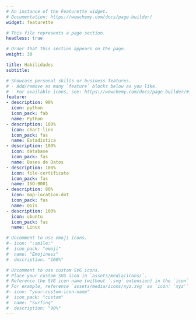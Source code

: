 ```yaml
---
# An instance of the Featurette widget.
# Documentation: https://wowchemy.com/docs/page-builder/
widget: featurette

# This file represents a page section.
headless: true

# Order that this section appears on the page.
weight: 30

title: Habilidades
subtitle:

# Showcase personal skills or business features.
# - Add/remove as many `feature` blocks below as you like.
# - For available icons, see: https://wowchemy.com/docs/page-builder/#icons
feature:
- description: 90%
  icon: python
  icon_pack: fab
  name: Python
- description: 100%
  icon: chart-line
  icon_pack: fas
  name: Estadística
- description: 100%
  icon: database
  icon_pack: fas
  name: Bases de Datos
- description: 100%
  icon: file-certificate
  icon_pack: fas
  name: ISO-9001
- description: 80%
  icon: map-location-dot
  icon_pack: fas
  name: QGis
- description: 100%
  icon: ubuntu
  icon_pack: fas
  name: Linux

# Uncomment to use emoji icons.
#- icon: ":smile:"
#  icon_pack: "emoji"
#  name: "Emojiness"
#  description: "100%"  

# Uncomment to use custom SVG icons.
# Place your custom SVG icon in `assets/media/icons/`.
# Reference the SVG icon name (without `.svg` extension) in the `icon` field.
# For example, reference `assets/media/icons/xyz.svg` as `icon: 'xyz'`
#- icon: "your-custom-icon-name"
#  icon_pack: "custom"
#  name: "Surfing"
#  description: "90%"
---
```

